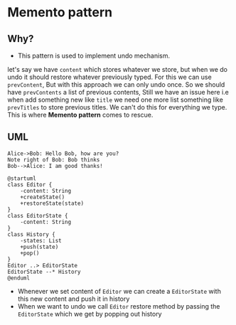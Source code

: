 # Memento pattern

## Why?
* This pattern is used to implement undo mechanism.

let's say we have `content` which stores whatever we store, 
but when we do undo it should restore whatever previously typed.
For this we can use `prevContent`, But with this approach we can only undo once.
So we should have `prevContents` a list of previous contents, Still we have an issue here 
i.e when add something new like `title` we need one more list something like `prevTitles` to store previous titles.
We can't do this for everything we type. This is where **Memento pattern** comes to rescue.

## UML

```sequence
Alice->Bob: Hello Bob, how are you?
Note right of Bob: Bob thinks
Bob-->Alice: I am good thanks!
```

```puml
@startuml
class Editor {
    -content: String
    +createState()
    +restoreState(state)
}
class EditorState {
    -content: String
}
class History {
    -states: List
    +push(state)
    +pop()
}
Editor ..> EditorState
EditorState --* History
@enduml
```

* Whenever we set content of `Editor` we can create a `EditorState` with this new content and push it in history
* When we want to undo we call `Editor` restore method by passing the `EditorState` which we get by popping out history
